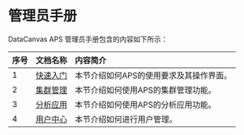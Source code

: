 # 管理员手册
DataCanvas APS 管理员手册包含的内容如下所示：

| 序号 | 文档名称 | 内容简介 |
| :--- | :--- | :--- |
| 1 | [快速入门](admin_guide/quick_start.md) | 本节介绍如何APS的使用要求及其操作界面。 |
| 2 | [集群管理](admin_guide/cluster_management.md) | 本节介绍如何使用APS的集群管理功能。 |
| 3 | [分析应用](admin_guide/analysis_app.md) | 本节介绍如何使用APS的分析应用功能。 |
| 4 | [用户中心](admin_guide/user_center.md) | 本节介绍如何进行用户管理。 |